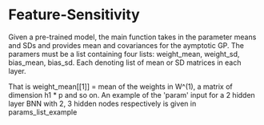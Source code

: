 # Feature-Sensitivity

Given a pre-trained model, the main function takes in the parameter means and SDs and provides mean and covariances for the aymptotic GP. 
The paramers must be a list containing four lists: weight_mean, weight_sd, bias_mean, bias_sd. Each denoting list of mean or SD matrices in each layer.

That is
weight_mean[[1]] = mean of the weights in W^(1), a matrix of dimension h1 * p and so on. An example of the 'param' input for a 2 hidden layer BNN with 2, 3 hidden nodes respectively is given in params_list_example

